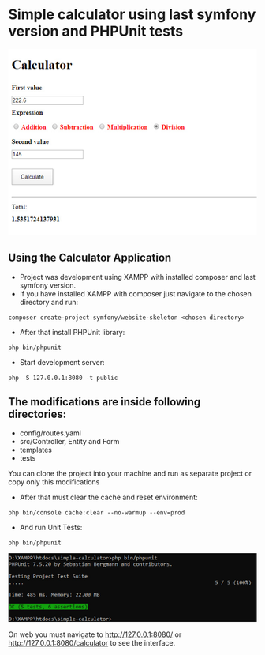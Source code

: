 # Simple calculator using last symfony version and PHPUnit tests

![Simple symfony calculator Preview](calculator-preview.jpg)


## Using the Calculator Application
- Project was development using XAMPP with installed composer and last symfony version. 
- If you have installed XAMPP with composer just navigate to the chosen directory and run:
```shell
composer create-project symfony/website-skeleton <chosen directory>
```
- After that install PHPUnit library:
```shell
php bin/phpunit
```
- Start development server:
```shell
php -S 127.0.0.1:8080 -t public
```

## The modifications are inside following directories:
- config/routes.yaml
- src/Controller, Entity and Form
- templates
- tests

You can clone the project into your machine and run as separate project or copy only this modifications

- After that must clear the cache and reset environment:
```shell
php bin/console cache:clear --no-warmup --env=prod
```

- And run Unit Tests:
```shell
php bin/phpunit
```

![PHPUnit tests Preview](unit-test.jpg)

On web you must navigate to <http://127.0.0.1:8080/> or <http://127.0.0.1:8080/calculator> to see the interface.
